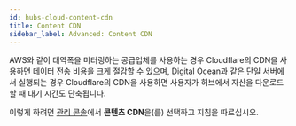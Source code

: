 ```yaml
---
id: hubs-cloud-content-cdn
title: Content CDN
sidebar_label: Advanced: Content CDN
---
```


AWS와 같이 대역폭을 미터링하는 공급업체를 사용하는 경우 Cloudflare의 CDN을 사용하면 데이터 전송 비용을 크게 절감할 수 있으며, Digital Ocean과 같은 단일 서버에서 실행되는 경우 Cloudflare의 CDN을 사용하면 사용자가 허브에서 자산을 다운로드할 때 대기 시간도 단축됩니다.

이렇게 하려면 [관리 콘솔](hubs-cloud-getting-started-ko.md)에서 **콘텐츠 CDN**을(를) 선택하고 지침을 따르십시오.